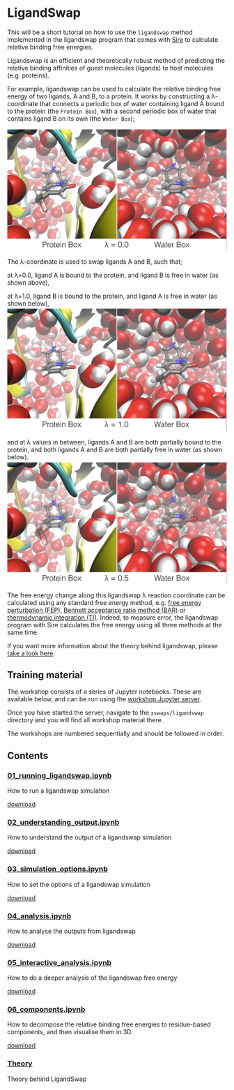 # LigandSwap

This will be a short tutorial on how to use the `ligandswap` method 
implemented in the ligandswap program that comes with [Sire](https://siremol.org) to calculate 
relative binding free energies.

Ligandswap is an efficient and theoretically robust method of predicting 
the relative binding affinities of guest molecules (ligands) to host 
molecules (e.g. proteins).

For example, ligandswap can be used to calculate the relative binding 
free energy of two ligands, A and B, to a protein. It works by 
constructing a λ-coordinate that connects a periodic box of water 
containing ligand A bound to the protein (the `Protein Box`), with a 
second periodic box of water that contains ligand B on its own (the `Water Box`);

![λ=0.0](images/ligandswap00.jpg)

The λ-coordinate is used to swap ligands A and B, such that;

at λ=0.0, ligand A is bound to the protein, and ligand B is free in water (as shown above),

at λ=1.0, ligand B is bound to the protein, and ligand A is free in water (as shown below),
![λ=1.0](images/ligandswap10.jpg)

and at λ values in between, ligands A and B are both partially bound to the protein, and both ligands A and B are both partially free in water (as shown below).
![λ=0.5](images/ligandswap05.jpg)

The free energy change along this ligandswap λ reaction coordinate can be
calculated using any standard free energy method, e.g. 
[free energy perturbation (FEP)](https://en.wikipedia.org/wiki/Free_energy_perturbation), 
[Bennett acceptance ratio method (BAR)](https://en.wikipedia.org/wiki/Bennett_acceptance_ratio) or 
[thermodynamic integration (TI)](https://en.wikipedia.org/wiki/Thermodynamic_integration). 
Indeed, to measure error, the ligandswap program with Sire calculates the free energy using all three methods at the same time.

If you want more information about the theory behind ligandswap, please [take a look here](theory.md).

## Training material

The workshop consists of a series of Jupyter notebooks. These are available below, and can be run using the [workshop Jupyter server](https://ccpbiosim.github.io/workshop/events/bristol2018/server.html).

Once you have started the server, navigate to the `xswaps/ligandswap` directory and you will find all workshop material there.

The workshops are numbered sequentially and should be followed in order. 

## Contents

### [01_running_ligandswap.ipynb](html/01_running_ligandswap.html)

How to run a ligandswap simulation

[download](01_running_ligandswap.ipynb)

### [02_understanding_output.ipynb](html/02_understanding_output.html)

How to understand the output of a ligandswap simulation

[download](02_understanding_output.ipynb)

### [03_simulation_options.ipynb](html/03_simulation_options.html)

How to set the options of a ligandswap simulation

[download](03_simulation_options.ipynb)

### [04_analysis.ipynb](html/04_analysis.html)

How to analyse the outputs from ligandswap

[download](04_analysis.ipynb)

### [05_interactive_analysis.ipynb](html/05_interactive_analysis.html)

How to do a deeper analysis of the ligandswap free energy

[download](05_interactive_analysis.ipynb)

### [06_components.ipynb](html/06_components.html)

How to decompose the relative binding free energies to residue-based
components, and then visualise them in 3D.

[download](06_components.ipynb)

### [Theory](theory.md)

Theory behind LigandSwap

